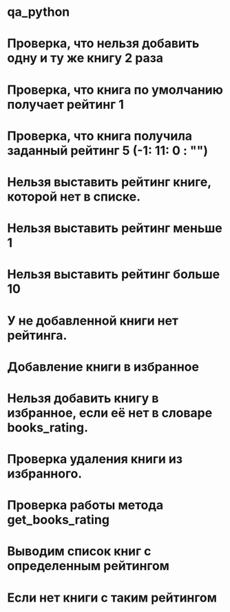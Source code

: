 # qa_python
# Проверка, что нельзя добавить одну и ту же книгу 2 раза
# Проверка, что книга по умолчанию получает рейтинг 1
# Проверка, что книга получила заданный рейтинг 5 (-1: 11: 0 : "")
# Нельзя выставить рейтинг книге, которой нет в списке.
# Нельзя выставить рейтинг меньше 1
# Нельзя выставить рейтинг больше 10
# У не добавленной книги нет рейтинга.
# Добавление книги в избранное
# Нельзя добавить книгу в избранное, если её нет в словаре books_rating.
# Проверка удаления книги из избранного.
# Проверка работы метода get_books_rating
# Выводим список книг с определенным рейтингом
# Если нет книги с таким рейтингом